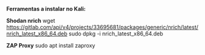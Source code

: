 **Ferramentas a instalar no Kali:**

**Shodan nrich**
  wget https://gitlab.com/api/v4/projects/33695681/packages/generic/nrich/latest/nrich_latest_x86_64.deb
  sudo dpkg -i nrich_latest_x86_64.deb

**ZAP Proxy**
  sudo apt install zaproxy



